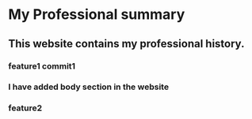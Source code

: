# My Professional summary

## This website contains my professional history.


### feature1 commit1

### I have added body section in the website

### feature2
